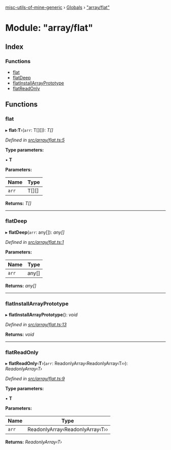 [misc-utils-of-mine-generic](../README.md) › [Globals](../globals.md) › ["array/flat"](_array_flat_.md)

# Module: "array/flat"

## Index

### Functions

* [flat](_array_flat_.md#flat)
* [flatDeep](_array_flat_.md#flatdeep)
* [flatInstallArrayPrototype](_array_flat_.md#flatinstallarrayprototype)
* [flatReadOnly](_array_flat_.md#flatreadonly)

## Functions

###  flat

▸ **flat**‹**T**›(`arr`: T[][]): *T[]*

*Defined in [src/array/flat.ts:5](https://github.com/cancerberoSgx/misc-utils-of-mine/blob/a1f5608/misc-utils-of-mine-generic/src/array/flat.ts#L5)*

**Type parameters:**

▪ **T**

**Parameters:**

Name | Type |
------ | ------ |
`arr` | T[][] |

**Returns:** *T[]*

___

###  flatDeep

▸ **flatDeep**(`arr`: any[]): *any[]*

*Defined in [src/array/flat.ts:1](https://github.com/cancerberoSgx/misc-utils-of-mine/blob/a1f5608/misc-utils-of-mine-generic/src/array/flat.ts#L1)*

**Parameters:**

Name | Type |
------ | ------ |
`arr` | any[] |

**Returns:** *any[]*

___

###  flatInstallArrayPrototype

▸ **flatInstallArrayPrototype**(): *void*

*Defined in [src/array/flat.ts:13](https://github.com/cancerberoSgx/misc-utils-of-mine/blob/a1f5608/misc-utils-of-mine-generic/src/array/flat.ts#L13)*

**Returns:** *void*

___

###  flatReadOnly

▸ **flatReadOnly**‹**T**›(`arr`: ReadonlyArray‹ReadonlyArray‹T››): *ReadonlyArray‹T›*

*Defined in [src/array/flat.ts:9](https://github.com/cancerberoSgx/misc-utils-of-mine/blob/a1f5608/misc-utils-of-mine-generic/src/array/flat.ts#L9)*

**Type parameters:**

▪ **T**

**Parameters:**

Name | Type |
------ | ------ |
`arr` | ReadonlyArray‹ReadonlyArray‹T›› |

**Returns:** *ReadonlyArray‹T›*
